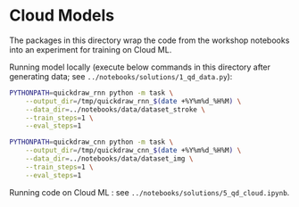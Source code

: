 # Cloud Models

The packages in this directory wrap the code from the workshop notebooks into
an experiment for training on Cloud ML.


Running model locally (execute below commands in this directory after
generating data; see `../notebooks/solutions/1_qd_data.py`):

```bash
PYTHONPATH=quickdraw_rnn python -m task \
    --output_dir=/tmp/quickdraw_rnn_$(date +%Y%m%d_%H%M) \
    --data_dir=../notebooks/data/dataset_stroke \
    --train_steps=1 \
    --eval_steps=1

PYTHONPATH=quickdraw_cnn python -m task \
    --output_dir=/tmp/quickdraw_cnn_$(date +%Y%m%d_%H%M) \
    --data_dir=../notebooks/data/dataset_img \
    --train_steps=1 \
    --eval_steps=1
```

Running code on Cloud ML : see `../notebooks/solutions/5_qd_cloud.ipynb`.

